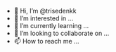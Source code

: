 - 👋 Hi, I’m @trisedenkk
- 👀 I’m interested in ...
- 🌱 I’m currently learning ...
- 💞️ I’m looking to collaborate on ...
- 📫 How to reach me ...

<!---
trisedenkk/trisedenkk is a ✨ special ✨ repository because its `README.md` (this file) appears on your GitHub profile.
You can click the Preview link to take a look at your changes.
--->
